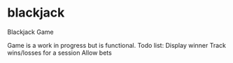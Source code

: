 # blackjack
Blackjack Game

Game is a work in progress but is functional.
Todo list:
  Display winner
  Track wins/losses for a session
  Allow bets

